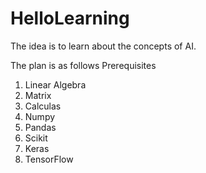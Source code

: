 # HelloLearning

The idea is to learn about the concepts of AI. 

The plan is as follows 
Prerequisites 
1. Linear Algebra
2. Matrix
3. Calculas
4. Numpy
5. Pandas
6. Scikit
7. Keras
8. TensorFlow
